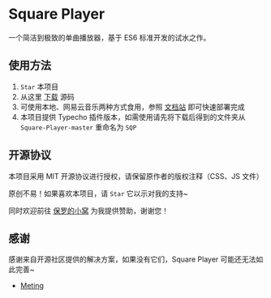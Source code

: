 # Square Player

一个简洁到极致的单曲播放器，基于 ES6 标准开发的试水之作。

## 使用方法

1. `Star` 本项目
2. 从这里 [下载](https://github.com/Dreamer-Paul/Square-Player/archive/master.zip) 源码
3. 可使用本地、网易云音乐两种方式食用，参照 [文档站](https://docs.paul.ren/square) 即可快速部署完成
4. 本项目提供 Typecho 插件版本，如需使用请先将下载后得到的文件夹从 `Square-Player-master` 重命名为 `SQP`

## 开源协议

本项目采用 MIT 开源协议进行授权，请保留原作者的版权注释（CSS、JS 文件）

原创不易！如果喜欢本项目，请 `Star` 它以示对我的支持~

同时欢迎前往 [保罗的小窝](https://paul.ren/donate) 为我提供赞助，谢谢您！

## 感谢

感谢来自开源社区提供的解决方案，如果没有它们，Square Player 可能还无法如此完善~

 - [Meting](https://github.com/metowolf/Meting)
